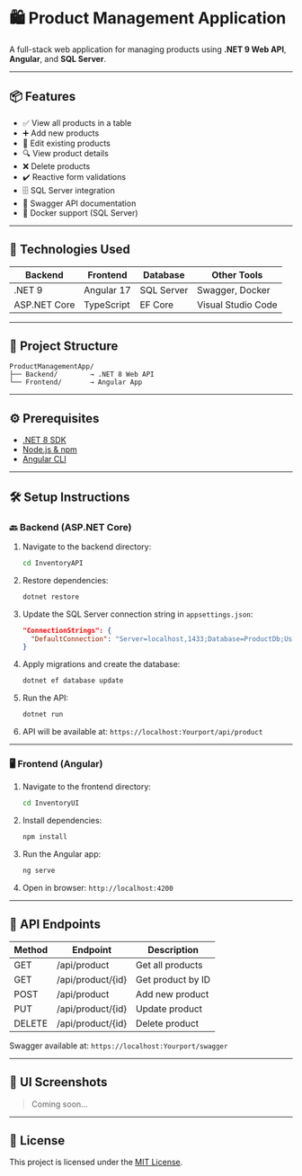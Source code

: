 # 🛍️ Product Management Application

A full-stack web application for managing products using **.NET 9 Web API**, **Angular**, and **SQL Server**.

---

## 📦 Features

- ✅ View all products in a table
- ➕ Add new products
- 📝 Edit existing products
- 🔍 View product details
- ❌ Delete products
- ✔️ Reactive form validations
- 🗄️ SQL Server integration
- 🧪 Swagger API documentation
- 🚀 Docker support (SQL Server)

---

## 🧰 Technologies Used

| Backend      | Frontend | Database   | Other Tools       |
|--------------|----------|------------|--------------------|
| .NET 9       | Angular 17 | SQL Server | Swagger, Docker     |
| ASP.NET Core | TypeScript | EF Core    | Visual Studio Code |

---

## 🔧 Project Structure

```
ProductManagementApp/
├── Backend/        → .NET 8 Web API
└── Frontend/       → Angular App
```

---

## ⚙️ Prerequisites

- [.NET 8 SDK](https://dotnet.microsoft.com/)
- [Node.js & npm](https://nodejs.org/)
- [Angular CLI](https://angular.io/cli)

---

## 🛠️ Setup Instructions

### 🔙 Backend (ASP.NET Core)

1. Navigate to the backend directory:

   ```bash
   cd InventoryAPI
   ```

2. Restore dependencies:

   ```bash
   dotnet restore
   ```

3. Update the SQL Server connection string in `appsettings.json`:

   ```json
   "ConnectionStrings": {
     "DefaultConnection": "Server=localhost,1433;Database=ProductDb;User Id=sa;Password=Your_password123;TrustServerCertificate=True;"
   }
   ```

4. Apply migrations and create the database:

   ```bash
   dotnet ef database update
   ```

5. Run the API:

   ```bash
   dotnet run
   ```

6. API will be available at: `https://localhost:Yourport/api/product`

---

### 🖥️ Frontend (Angular)

1. Navigate to the frontend directory:

   ```bash
   cd InventoryUI
   ```

2. Install dependencies:

   ```bash
   npm install
   ```

3. Run the Angular app:

   ```bash
   ng serve
   ```

4. Open in browser: `http://localhost:4200`

---

## 🔁 API Endpoints

| Method | Endpoint           | Description            |
|--------|--------------------|------------------------|
| GET    | /api/product      | Get all products       |
| GET    | /api/product/{id} | Get product by ID      |
| POST   | /api/product      | Add new product        |
| PUT    | /api/product/{id} | Update product         |
| DELETE | /api/product/{id} | Delete product         |

Swagger available at: `https://localhost:Yourport/swagger`

---

## 📸 UI Screenshots

> Coming soon...

---

## 🪪 License

This project is licensed under the [MIT License](LICENSE).
